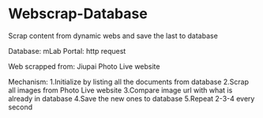 # Webscrap-Database
Scrap content from dynamic webs and save the last to database

Database: mLab
Portal: http request

Web scrapped from: Jiupai Photo Live website

Mechanism: 
1.Initialize by listing all the documents from database
2.Scrap all images from Photo Live website
3.Compare image url with what is already in database
4.Save the new ones to database
5.Repeat 2-3-4 every second
